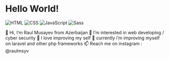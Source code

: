 # Hello World!

![HTML](https://img.shields.io/badge/HTML-e34f26)
![CSS](https://img.shields.io/badge/CSS-2965f1)
![JavaScript](https://img.shields.io/badge/JavaScript-f7df1e)
![Sass](https://img.shields.io/badge/Sass-cf649a)

👋 Hi, I’m Raul Musayev from Azerbaijan
👀 I’m interested in web developing / cyber security
🌟 I love improving my self
🌱 currently i’m improving myself on laravel and other php frameworks
📫 Reach me on instagram : @raulmsyv


